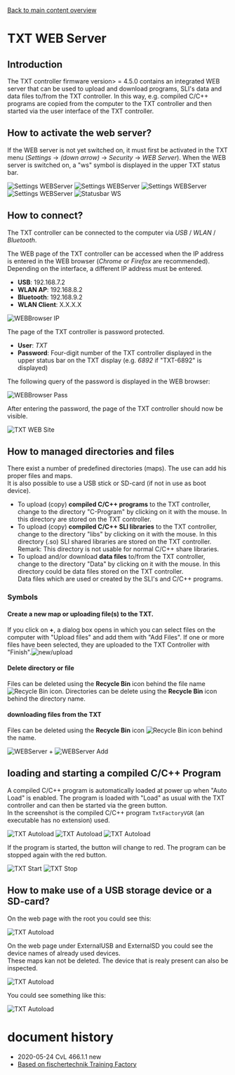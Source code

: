 [Back to main content overview](./README.me#overview)

# TXT WEB Server
## Introduction
The TXT controller firmware version> = 4.5.0 contains an integrated WEB server that can be used to upload and download programs, SLI's data and data files to/from the TXT controller. In this way, e.g.  compiled C/C++ programs are copied from the computer to the TXT controller and then started via the user interface of the TXT controller.

## How to activate the web server?
If the WEB server is not yet switched on, it must first be activated in the TXT menu (*Settings* -> *(down arrow)* -> *Security* -> *WEB Server*). When the WEB server is switched on, a "ws" symbol is displayed in the upper TXT status bar.

![Settings WEBServer](./docs/webserver/Settings_WEBServer0.png) ![Settings WEBServer](./docs/webserver/Settings_WEBServer1.png) ![Settings WEBServer](./docs/webserver/Settings_WEBServer2.png) ![Settings WEBServer](./docs/webserver/Settings_WEBServer_Off.png) ![Statusbar WS](./docs/webserver/Settings_WEBServer_On.png)
## How to connect?
The TXT controller can be connected to the computer via *USB* / *WLAN* / *Bluetooth*.

The WEB page of the TXT controller can be accessed when the IP address is entered in the WEB browser (*Chrome* or *Firefox* are recommended). Depending on the interface, a different IP address must be entered.

* **USB**: 192.168.7.2
* **WLAN AP**: 192.168.8.2
* **Bluetooth**: 192.168.9.2
* **WLAN Client**: X.X.X.X

![WEBBrowser IP](./docs/webserver/WEBBrowser_IP.png)

The page of the TXT controller is password protected.

* **User**: *TXT*
* **Password**: Four-digit number of the TXT controller displayed in the upper status bar on the TXT display (e.g. *6892* if "TXT-6892" is displayed)

The following query of the password is displayed in the WEB browser:

![WEBBrowser Pass](./docs/webserver/WEBBrowser_Pass.png)

After entering the password, the page of the TXT controller should now be visible.

![TXT WEB Site](./docs/webserver/TXT_WEB_Site_2.png)
## How to managed directories and files
There exist a number of predefined directories (maps). The use can add his proper files and maps.<br/>
It is also possible to use a USB stick or SD-card (if not in use as boot device).

- To upload (copy) **compiled C/C++ programs** to the TXT controller, change to the directory "C-Program" by clicking on it with the mouse. In this directory  are stored on the TXT controller.
- To upload (copy) **compiled C/C++ SLI libraries** to the TXT controller, change to the directory "libs" by clicking on it with the mouse. In this directory (.so) SLI shared libraries are stored on the TXT controller. <br/> Remark: This directory is not usable for normal C/C++ share libraries.
- To upload  and/or download **data files**  to/from the TXT controller, change to the directory "Data" by clicking on it with the mouse. In this directory could be data files stored on the TXT controller. <br/>Data files which are used or created by the SLI's and C/C++ programs. 
### Symbols
#### Create a new map or uploading file(s) to the TXT.
   If you click on **+**, a dialog box opens in which you can select files on the computer with "Upload files" and add them with "Add Files". If one or more files have been selected, they are uploaded to the TXT Controller with "Finish".![**new/upload** ](./docs/webserver/TXT_WEB_Site_new.png)
####  Delete directory or file
 Files can be deleted using the **Recycle Bin** icon behind the file name  ![**Recycle Bin** ](./docs/webserver/TXT_WEB_Site_trash.png) icon. Directories can be delete using the **Recycle Bin** icon behind the directory name.
#### downloading files from the TXT 
  Files can be deleted using the **Recycle Bin** icon  ![**Recycle Bin** ](./docs/webserver/TXT_WEB_Site_download.png) icon behind the name.
 
  
![WEBServer +](./docs/webserver/WEBServer_p.png) ![WEBServer Add](./docs/webserver/WEBServer_Add.png) 

## loading and starting a compiled C/C++ Program 

A compiled C/C++ program is automatically loaded at power up when "Auto Load" is enabled. The program is loaded with "Load" as usual with the TXT controller and can then be started via the green button.<br/>
In the screenshot is the compiled C/C++ program `TxtFactoryVGR` (an executable has no extension) used.

![TXT Autoload](./docs/webserver/TXT_Autoload0.png)
![TXT Autoload](./docs/webserver/TXT_Autoload1.png)
![TXT Autoload](./docs/webserver/TXT_Autoload2.png)

If the program is started, the button will change to red. The program can be stopped again with the red button.

![TXT Start](./docs/webserver/TXT_Start.png) ![TXT Stop](./docs/webserver/TXT_Stop.png)
## How to make use of a USB storage device or a SD-card?
On the web page with the root you could see this:

![TXT Autoload](./docs/webserver/TXT_WEB_Site_4.png)

On the web page under ExternalUSB and ExternalSD you could see the device names of already used devices.<br/>
These maps kan not be deleted. The device that is realy present can also be inspected.

![TXT Autoload](./docs/webserver/TXT_WEB_Site_5.png)

You could see something like this:

![TXT Autoload](./docs/webserver/TXT_WEB_Site_6.png)




# document history <a id="history"></a>
- 2020-05-24 CvL 466.1.1 new
-  [Based on fischertechnik Training Factory](https://github.com/fischertechnik/txt_training_factory/blob/master/doc/WEBServer.md)<br/>
  